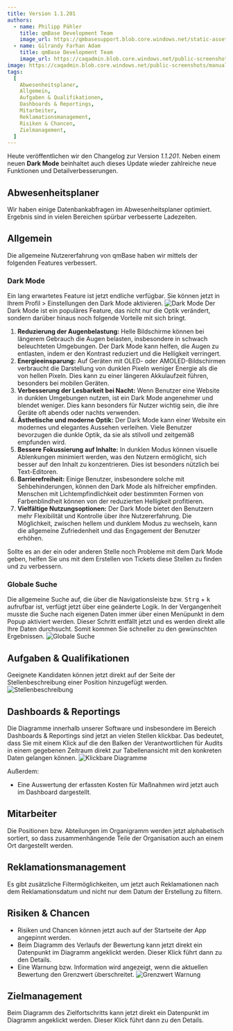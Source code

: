 ```yaml
---
title: Version 1.1.201
authors:
  - name: Philipp Pähler
    title: qmBase Development Team
    image_url: https://qmbasesupport.blob.core.windows.net/static-assets/img/persons/paehler_round.png
  - name: Gilrandy Farhan Adam
    title: qmBase Development Team
    image_url: https://caqadmin.blob.core.windows.net/public-screenshots/manual-screenshots/gilrand-profile-picture.jpg
image: https://caqadmin.blob.core.windows.net/public-screenshots/manual-screenshots/Screenshot%202024-05-31%20darkModeIntor.png
tags:
  [
    Abwesenheitsplaner,
    Allgemein,
    Aufgaben & Qualifikationen,
    Dashboards & Reportings,
    Mitarbeiter,
    Reklamationsmanagement,
    Risiken & Chancen,
    Zielmanagement,
  ]
---
```


Heute veröffentlichen wir den Changelog zur Version _1.1.201_. Neben einem neuen **Dark Mode** beinhaltet auch dieses Update wieder zahlreiche neue Funktionen und Detailverbesserungen.

<!--truncate-->

## Abwesenheitsplaner

Wir haben einige Datenbankabfragen im Abwesenheitsplaner optimiert. Ergebnis sind in vielen Bereichen spürbar verbesserte Ladezeiten.

## Allgemein

Die allgemeine Nutzererfahrung von qmBase haben wir mittels der folgenden Features verbessert.

### Dark Mode

Ein lang erwartetes Feature ist jetzt endliche verfügbar. Sie können jetzt in Ihrem Profil > Einstellungen den Dark Mode aktivieren.
![Dark Mode](https://caqadmin.blob.core.windows.net/public-screenshots/manual-screenshots/Screenshot%202024-05-31%20darkModeIntor.png)
Der Dark Mode ist ein populäres Feature, das nicht nur die Optik verändert, sondern darüber hinaus noch folgende Vorteile mit sich bringt.

1. **Reduzierung der Augenbelastung:**
   Helle Bildschirme können bei längerem Gebrauch die Augen belasten, insbesondere in schwach beleuchteten Umgebungen. Der Dark Mode kann helfen, die Augen zu entlasten, indem er den Kontrast reduziert und die Helligkeit verringert.
2. **Energieeinsparung:**
   Auf Geräten mit OLED- oder AMOLED-Bildschirmen verbraucht die Darstellung von dunklen Pixeln weniger Energie als die von hellen Pixeln. Dies kann zu einer längeren Akkulaufzeit führen, besonders bei mobilen Geräten.
3. **Verbesserung der Lesbarkeit bei Nacht:**
   Wenn Benutzer eine Website in dunklen Umgebungen nutzen, ist ein Dark Mode angenehmer und blendet weniger. Dies kann besonders für Nutzer wichtig sein, die ihre Geräte oft abends oder nachts verwenden.
4. **Ästhetische und moderne Optik:**
   Der Dark Mode kann einer Website ein modernes und elegantes Aussehen verleihen. Viele Benutzer bevorzugen die dunkle Optik, da sie als stilvoll und zeitgemäß empfunden wird.
5. **Bessere Fokussierung auf Inhalte:**
   In dunklen Modus können visuelle Ablenkungen minimiert werden, was den Nutzern ermöglicht, sich besser auf den Inhalt zu konzentrieren. Dies ist besonders nützlich bei Text-Editoren.
6. **Barrierefreiheit:**
   Einige Benutzer, insbesondere solche mit Sehbehinderungen, können den Dark Mode als hilfreicher empfinden. Menschen mit Lichtempfindlichkeit oder bestimmten Formen von Farbenblindheit können von der reduzierten Helligkeit profitieren.
7. **Vielfältige Nutzungsoptionen:**
   Der Dark Mode bietet den Benutzern mehr Flexibilität und Kontrolle über ihre Nutzererfahrung. Die Möglichkeit, zwischen hellem und dunklem Modus zu wechseln, kann die allgemeine Zufriedenheit und das Engagement der Benutzer erhöhen.

Sollte es an der ein oder anderen Stelle noch Probleme mit dem Dark Mode geben, helfen Sie uns mit dem Erstellen von Tickets diese Stellen zu finden und zu verbessern.

### Globale Suche

Die allgemeine Suche auf, die über die Navigationsleiste bzw. <kbd>Strg</kbd> + <kbd>k</kbd> aufrufbar ist, verfügt jetzt über eine geänderte Logik.
In der Vergangenheit musste die Suche nach eigenen Daten immer über einen Menüpunkt in dem Popup aktiviert werden. Dieser Schritt entfällt jetzt und es werden direkt alle Ihre Daten durchsucht.
Somit kommen Sie schneller zu den gewünschten Ergebnissen.
![Globale Suche](https://caqadmin.blob.core.windows.net/public-screenshots/manual-screenshots/20240531_globalSearch.gif)

## Aufgaben & Qualifikationen

Geeignete Kandidaten können jetzt direkt auf der Seite der Stellenbeschreibung einer Position hinzugefügt werden.
![Stellenbeschreibung](https://caqadmin.blob.core.windows.net/public-screenshots/manual-screenshots/Screenshot%202024-05-31%20detailsPageJobDescription.png)

## Dashboards & Reportings

Die Diagramme innerhalb unserer Software und insbesondere im Bereich Dashboards & Reportings sind jetzt an vielen Stellen klickbar.
Das bedeutet, dass Sie mit einem Klick auf die den Balken der Verantwortlichen für Audits in einem gegebenen Zeitraum direkt zur Tabellenansicht mit den konkreten Daten gelangen können.
![Klickbare Diagramme](https://caqadmin.blob.core.windows.net/public-screenshots/manual-screenshots/Screenshot%202024-05-31%20clickableChart.png)

Außerdem:

- Eine Auswertung der erfassten Kosten für Maßnahmen wird jetzt auch im Dashboard dargestellt.

## Mitarbeiter

Die Positionen bzw. Abteilungen im Organigramm werden jetzt alphabetisch sortiert, so dass zusammenhängende Teile der Organisation auch an einem Ort dargestellt werden.

## Reklamationsmanagement

Es gibt zusätzliche Filtermöglichkeiten, um jetzt auch Reklamationen nach dem Reklamationsdatum und nicht nur dem Datum der Erstellung zu filtern.

## Risiken & Chancen

- Risiken und Chancen können jetzt auch auf der Startseite der App angepinnt werden.
- Beim Diagramm des Verlaufs der Bewertung kann jetzt direkt ein Datenpunkt im Diagramm angeklickt werden. Dieser Klick führt dann zu den Details.
- Eine Warnung bzw. Information wird angezeigt, wenn die aktuellen Bewertung den Grenzwert überschreitet.
  ![Grenzwert Warnung](https://caqadmin.blob.core.windows.net/public-screenshots/manual-screenshots/Grenzwert.png)

## Zielmanagement

Beim Diagramm des Zielfortschritts kann jetzt direkt ein Datenpunkt im Diagramm angeklickt werden. Dieser Klick führt dann zu den Details.
